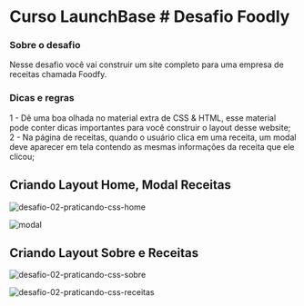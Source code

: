 # Curso LaunchBase # Desafio Foodly

### Sobre o desafio 

Nesse desafio você vai construir um site completo para uma empresa de receitas chamada Foodfy.

### Dicas e regras
1 - Dê uma boa olhada no material extra de CSS & HTML, esse material pode conter dicas importantes para você construir o layout desse website;
2 - Na página de receitas, quando o usuário clica em uma receita, um modal deve aparecer em tela contendo as mesmas informações da receita que ele clicou;

## Criando Layout Home, Modal Receitas

![desafio-02-praticando-css-home](https://user-images.githubusercontent.com/56804642/74107271-d3b9fa80-4b4c-11ea-8780-7fa15331b42f.png)

![modal](https://user-images.githubusercontent.com/56804642/74107329-5f338b80-4b4d-11ea-8eae-63b38e7af43f.jpg)

## Criando Layout Sobre e Receitas 

![desafio-02-praticando-css-sobre](https://user-images.githubusercontent.com/56804642/74110783-29eb6580-4b6e-11ea-99f5-98a77009e682.png)

![desafio-02-praticando-css-receitas](https://user-images.githubusercontent.com/56804642/74110785-2ce65600-4b6e-11ea-892a-0104eae48b03.png)

